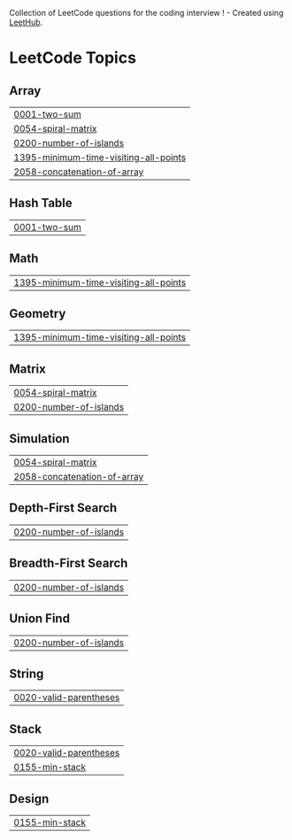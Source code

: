 Collection of LeetCode questions for the coding interview ! - Created using [LeetHub](https://github.com/QasimWani/LeetHub).

<!---LeetCode Topics Start-->
# LeetCode Topics
## Array
|  |
| ------- |
| [0001-two-sum](https://github.com/Ketz7/leetcode/tree/master/0001-two-sum) |
| [0054-spiral-matrix](https://github.com/Ketz7/leetcode/tree/master/0054-spiral-matrix) |
| [0200-number-of-islands](https://github.com/Ketz7/leetcode/tree/master/0200-number-of-islands) |
| [1395-minimum-time-visiting-all-points](https://github.com/Ketz7/leetcode/tree/master/1395-minimum-time-visiting-all-points) |
| [2058-concatenation-of-array](https://github.com/Ketz7/leetcode/tree/master/2058-concatenation-of-array) |
## Hash Table
|  |
| ------- |
| [0001-two-sum](https://github.com/Ketz7/leetcode/tree/master/0001-two-sum) |
## Math
|  |
| ------- |
| [1395-minimum-time-visiting-all-points](https://github.com/Ketz7/leetcode/tree/master/1395-minimum-time-visiting-all-points) |
## Geometry
|  |
| ------- |
| [1395-minimum-time-visiting-all-points](https://github.com/Ketz7/leetcode/tree/master/1395-minimum-time-visiting-all-points) |
## Matrix
|  |
| ------- |
| [0054-spiral-matrix](https://github.com/Ketz7/leetcode/tree/master/0054-spiral-matrix) |
| [0200-number-of-islands](https://github.com/Ketz7/leetcode/tree/master/0200-number-of-islands) |
## Simulation
|  |
| ------- |
| [0054-spiral-matrix](https://github.com/Ketz7/leetcode/tree/master/0054-spiral-matrix) |
| [2058-concatenation-of-array](https://github.com/Ketz7/leetcode/tree/master/2058-concatenation-of-array) |
## Depth-First Search
|  |
| ------- |
| [0200-number-of-islands](https://github.com/Ketz7/leetcode/tree/master/0200-number-of-islands) |
## Breadth-First Search
|  |
| ------- |
| [0200-number-of-islands](https://github.com/Ketz7/leetcode/tree/master/0200-number-of-islands) |
## Union Find
|  |
| ------- |
| [0200-number-of-islands](https://github.com/Ketz7/leetcode/tree/master/0200-number-of-islands) |
## String
|  |
| ------- |
| [0020-valid-parentheses](https://github.com/Ketz7/leetcode/tree/master/0020-valid-parentheses) |
## Stack
|  |
| ------- |
| [0020-valid-parentheses](https://github.com/Ketz7/leetcode/tree/master/0020-valid-parentheses) |
| [0155-min-stack](https://github.com/Ketz7/leetcode/tree/master/0155-min-stack) |
## Design
|  |
| ------- |
| [0155-min-stack](https://github.com/Ketz7/leetcode/tree/master/0155-min-stack) |
<!---LeetCode Topics End-->